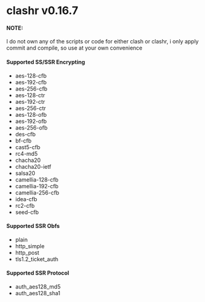 # clashr v0.16.7

#### NOTE: 
I do not own any of the scripts or code for either clash or clashr, i only apply commit and compile, so use at your own convenience 

#### Supported SS/SSR Encrypting 
* aes-128-cfb
* aes-192-cfb
* aes-256-cfb
* aes-128-ctr
* aes-192-ctr
* aes-256-ctr
* aes-128-ofb
* aes-192-ofb
* aes-256-ofb
* des-cfb
* bf-cfb
* cast5-cfb
* rc4-md5
* chacha20
* chacha20-ietf
* salsa20
* camellia-128-cfb
* camellia-192-cfb
* camellia-256-cfb
* idea-cfb
* rc2-cfb
* seed-cfb

#### Supported SSR Obfs

* plain
* http_simple
* http_post
* tls1.2_ticket_auth

#### Supported SSR Protocol

* auth_aes128_md5
* auth_aes128_sha1
